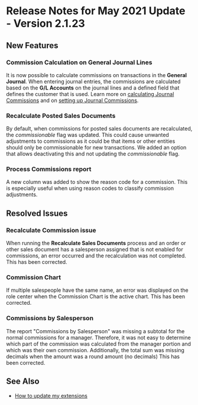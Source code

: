 # Release Notes for May 2021 Update - Version 2.1.23

## New Features

### Commission Calculation on General Journal Lines

It is now possible to calculate commissions on transactions in the **General Journal**. When entering journal entries, the commissions are calculated based on the **G/L Accounts** on the journal lines and a defined field that defines the customer that is used. Learn more on [calculating Journal Commissions](../page-journal-commission.md) and on [setting up Journal Commissions](../commission-setup.md#features).

### Recalculate Posted Sales Documents

By default, when commissions for posted sales documents are recalculated, the *commissionable* flag was updated. This could cause unwanted adjustments to commissions as it could be that items or other entities should only be commissionable for new transactions. We added an option that allows deactivating this and not updating the *commissionable* flag.

### Process Commissions report

A new column was added to show the reason code for a commission. This is especially useful when using reason codes to classify commission adjustments.

## Resolved Issues

### Recalculate Commission issue

When running the **Recalculate Sales Documents** process and an order or other sales document has a salesperson assigned that is not enabled for commissions, an error occurred and the recalculation was not completed. This has been corrected.

### Commission Chart

If multiple salespeople have the same name, an error was displayed on the role center when the Commission Chart is the active chart. This has been corrected.

### Commissions by Salesperson

The report "Commissions by Salesperson" was missing a subtotal for the normal commissions for a manager. Therefore, it was not easy to determine which part of the commission was calculated from the manager portion and which was their own commission. Additionally, the total sum was missing decimals when the amount was a round amount (no decimals) This has been corrected.

## See Also

- [How to update my extensions](../faq-index.md#i-want-to-update-my-version-of-nav-x-commission-management)
